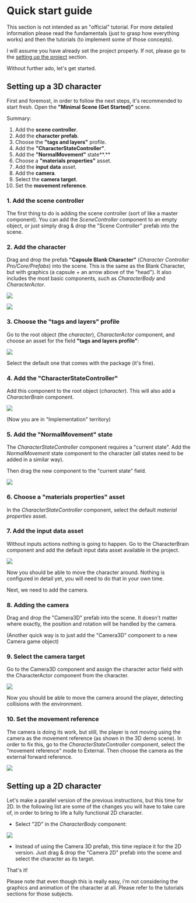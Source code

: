 # Quick start guide

This section is not intended as an "official" tutorial. For more detailed information please read the fundamentals \(just to grasp how everything works\) and then the tutorials \(to implement some of those concepts\).

I will assume you have already set the project properly. If not, please go to the [setting up the project](../package/setting-up-the-project.md) section.

Without further ado, let's get started.

## Setting up a 3D character

First and foremost, in order to follow the next steps, it's recommended to start fresh. Open the **"Minimal Scene \(Get Started\)"** scene.

Summary:

1. Add the **scene controller**.
2. Add the **character prefab**.
3. Choose the **"tags and layers"** profile.
4. Add the **"CharacterStateController"**.
5. Add the **"NormalMovement"** state**.**
6. Choose a **"materials properties"** asset.
7. Add the **input data** asset.
8. Add the **camera**.
9. Select the **camera target**.
10. Set the **movement reference**.

### 1. Add the scene controller

The first thing to do is adding the scene controller \(sort of like a master component\). You can add the _SceneController_ component to an empty object, or just simply drag & drop the "Scene Controller" prefab into the scene.

### 2. Add the character

Drag and drop the prefab **"Capsule Blank Character"** \(_Character Controller Pro/Core/Prefabs_\) into the scene. This is the same as the Blank Character, but with graphics \(a capsule + an arrow above of the "head"\). It also includes the most basic components, such as _CharacterBody_ and _CharacterActor_.

![](../.gitbook/assets/imagen%20%2838%29.png)

![](../.gitbook/assets/imagen%20%2825%29.png)

### 3. Choose the "tags and layers" profile

Go to the root object \(the _character_\), _CharacterActor_ component, and choose an asset for the field **"tags and layers profile"**:

![](../.gitbook/assets/imagen%20%282%29.png)

Select the default one that comes with the package \(it's fine\).

### 4. Add the "CharacterStateController"

Add this component to the root object \(_character_\). This will also add a _CharacterBrain_ component.

![](../.gitbook/assets/imagen%20%2811%29.png)

\(Now you are in "Implementation" territory\)

### 5. Add the "NormalMovement" **state**

The _CharacterStateController_ component requires a "current state". Add the _NormalMovement_ state component to the character \(all states need to be added in a similar way\). 

Then drag the new component to the "current state" field.

![](../.gitbook/assets/imagen%20%2810%29%20%281%29.png)

### 6. Choose a "materials properties" asset

In the _CharacterStateController_ component, select the default _material properties_ asset.

### 7. Add the input data asset

Without inputs actions nothing is going to happen. Go to the CharacterBrain component and add the default input data asset available in the project.

![](../.gitbook/assets/imagen%20%2812%29%20%281%29.png)

Now you should be able to move the character around. Nothing is configured in detail yet, you will need to do that in your own time.

Next, we need to add the camera.

### 8. Adding the camera

Drag and drop the "Camera3D" prefab into the scene. It doesn't matter where exactly, the position and rotation will be handled by the camera.

\(Another quick way is to just add the "Camera3D" component to a new Camera game object\)

### 9. Select the camera target

Go to the Camera3D component and assign the character actor field with the CharacterActor component from the character.

![](../.gitbook/assets/imagen.png)

Now you should be able to move the camera around the player, detecting collisions with the environment. 

### 10. Set the movement reference

The camera is doing its work, but still, the player is not moving using the camera as the movement reference \(as shown in the 3D demo scene\). In order to fix this, go to the _CharacterStateController_ component, select the "movement reference" mode to External. Then choose the camera as the external forward reference.

![](../.gitbook/assets/imagen%20%287%29.png)

## Setting up a 2D character

Let's make a parallel version of the previous instructions, but this time for 2D. In the following list are some of the changes you will have to take care of, in order to bring to life a fully functional 2D character.

* Select "2D" in the _CharacterBody_ component:

![](../.gitbook/assets/imagen%20%2835%29.png)

* Instead of using the Camera 3D prefab, this time replace it for the 2D version. Just drag & drop the "Camera 2D" prefab into the scene and select the character as its target.

That's it!

Please note that even though this is really easy, i'm not considering the graphics and animation of the character at all. Please refer to the tutorials sections for those subjects.









## 











